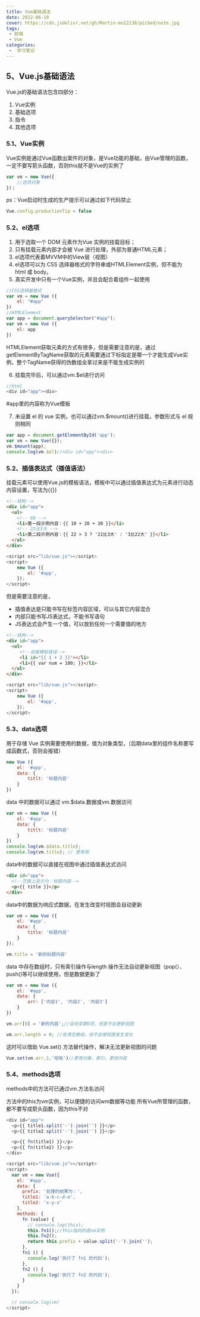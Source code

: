 ```yaml
---
title: Vue基础语法
date: 2022-06-10
cover: https://cdn.jsdelivr.net/gh/Martin-mo12138/picbed/note.jpg
tags:
 - 前端
 - Vue
categories:
 -  学习笔记
---
```



## 5、Vue.js基础语法

Vue.js的基础语法包含四部分：

1. Vue实例
2. 基础选项
3. 指令
4. 其他选项

### 5.1、Vue实例

Vue实例是通过Vue函数出案件的对象，是Vue功能的基础，由Vue管理的函数，一定不要写箭头函数，否则this就不是Vue的实例了

```javascript
var vm = new Vue({
    //选项对象
})；
```

ps：Vue启动时生成的生产提示可以通过如下代码禁止

```javascript
Vue.config.productionTip = false
```

### 5.2、el选项

1.  用于选取一个 DOM 元素作为Vue 实例的挂载目标； 
2.  只有挂载元素内部才会被 Vue 进行处理，外部为普通HTML元素； 
3.  el选项代表着MVVM中的View层（视图） 
4.  el选项可以为 CSS 选择器格式的字符串或HTMLElement实例，但不能为 html 或 body。 
5.  真实开发中只有一个Vue实例，并且会配合着组件一起使用 

```javascript
//CSS选择器格式
var vm = new Vue ({
    el: "#app"
})
//HTMLElement
var app = document.querySelector("#app");
var vm = new Vue ({
    el: app
})
```

HTMLElement获取元素的方式有很多，但是需要注意的是，通过getElementByTagName获取的元素需要通过下标指定是哪一个才能生成Vue实例，整个TagName获得的伪数组全拿过来是不能生成实例的 

6.  挂载完毕后，可以通过vm.$el进行访问 

```javascript
//html
<div id="app"><div>
```

#app里的内容称为Vue模板  

7.  未设置 el 的 vue 实例，也可以通过vm.$mount()进行挂载，参数形式与 el 规则相同 

```javascript
var app = document.getElementById('app');
var vm = new Vue({});
vm.$mount(app);
console.log(vm.$el)//<div id="app"><div>
```


### 5.2、插值表达式（插值语法）

挂载元素可以使用Vue.js的模板语法，模板中可以通过插值表达式为元素进行动态内容设置，写法为{{}}

```html
<!--结构-->
<div id="app">
  <ul>
    <!-- 60 -->
    <li>第一段示例内容：{{ 10 + 20 + 30 }}</li>
	<!-- 22比3大 -->
    <li>第二段示例内容：{{ 22 > 3 ? '22比3大' : '3比22大' }}</li>
  </ul>
</div>
```

```javascript
<script src="lib/vue.js"></script>
<script>
    new Vue ({
    	el: '#app',
	});
</script>
```

但是需要注意的是，

- 插值表达是只能书写在标签内容区域，可以与其它内容混合
- 内部只能书写JS表达式，不能书写语句
- JS表达式会产生一个值，可以放到任何一个需要值的地方

```html
<!--结构-->
<div id="app">
  <ul>
     <!--会报模板错误-->
     <li id="{{ 1 + 2 }}"></li>
     <li>{{ var num = 100; }}</li>
  </ul>
</div>
```

```javascript
<script src="lib/vue.js"></script>
<script>
    new Vue ({
    	el: '#app',
	});
</script>
```

### 5.3、data选项

用于存储 Vue 实例需要使用的数据，值为对象类型，（后期data里的组件名称要写成函数式，否则会报错）

```javascript
new Vue ({
    el: '#app',
    data: {
        titlt: '标题内容'
    }
})
```

data 中的数据可以通过 vm.$data.数据或vm.数据访问

```javascript
var vm = new Vue ({
    el: '#app',
    data: {
        titlt: '标题内容'
    }
})
console.log(vm.$data.title);
console.log(vm.title); // 更常用
```

data中的数据可以直接在视图中通过插值表达式访问

```html
<div id="app">
  <!--页面上显示为：标题内容-->
  <p>{{ title }}</p> 
</div>
```

data中的数据为响应式数据，在发生改变时视图会自动更新

```javascript
var vm = new Vue ({
    el: '#app',
    data: {
        title: '标题内容'
    }
});

vm.title = '新的标题内容'
```

data 中存在数组时，只有索引操作与length 操作无法自动更新视图（pop(）、push()等可以继续使用，但是数据更新了

```javascript
var vm = new Vue ({
    el: '#app',
    data: {
        arr: ['内容1', '内容2', '内容3']
    }
})
```

```javascript
vm.arr[0] = '新的内容';//会改变第0项，但是不会更新视图
```

```javascript
vm.arr.length = 0; //会清空数组，但不会使视图发生变化
```

这时可以借助 Vue.set() 方法替代操作，解决无法更新视图的问题

```javascript
Vue.set(vm.arr,1,'哈哈')//更改对象，索引，更改内容
```

### 5.4、methods选项

methods中的方法可已通过vm.方法名访问

方法中的this为vm实例，可以便捷的访问wm数据等功能
所有Vue所管理的函数，都不要写成箭头函数，因为this不对

```javascript
<div id="app">
  <p>{{ title1.split('-').join('') }}</p>
  <p>{{ title2.split('-').join('') }}</p>

  <p>{{ fn(title1) }}</p>
  <p>{{ fn(title2) }}</p>
</div>

<script src="lib/vue.js"></script>
<script>
  var vm = new Vue({
    el: '#app',
    data: {
      prefix: '处理的结果为：',
      title1: 'a-b-c-d-e',
      title2: 'x-y-z'
    },
    methods: {
      fn (value) {
        // console.log(this);
        this.fn1();//this指向的是vm实例
        this.fn2();
        return this.prefix + value.split('-').join('');
      },
      fn1 () {
        console.log('执行了 fn1 的代码');
      },
      fn2 () {
        console.log('执行了 fn2 的代码');
      }
    }
  });

  // console.log(vm)
</script>
```


